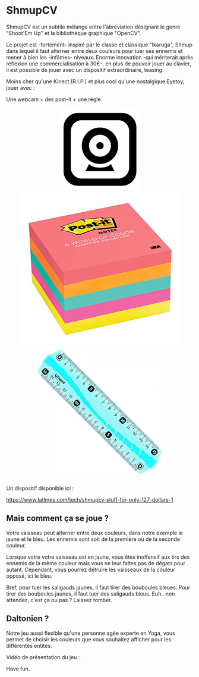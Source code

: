 # ShmupCV

ShmupCV est un subtile mélange entre l'abréviation désignant le genre "Shoot'Em Up" et la bibliothèque graphique "OpenCV".

Le projet est -fortement- inspiré par le classe et classique "Ikaruga", Shmup dans lequel il faut alterner entre deux couleurs pour tuer ses ennemis et mener à bien les -infâmes- niveaux. Enorme innovation -qui mériterait après réflexion une commercialisation à 30€-, en plus de pouvoir jouer au clavier, il est possible de jouer avec un dispositif extraordinaire, teasing.

Moins cher qu'une Kinect (R.I.P.) et plus cool qu'une nostalgique Eyetoy, jouer avec :

Une webcam + des post-it + une règle.

<p align="center">
  <img src="Assets/Resources/webcam.png">
  <img src="Assets/Resources/postit.jpg">
  <img src="Assets/Resources/regle.png">
</p>

Un dispositif disponible ici : 

https://www.latlmes.com/tech/shmupcv-stuff-for-only-127-dollars-1

## Mais comment ça se joue ? 
Votre vaisseau peut alterner entre deux couleurs, dans notre exemple le jaune et le bleu. Les ennemis sont soit de la première ou de la seconde couleur.

Lorsque votre votre vaisseau est en jaune, vous êtes inoffensif aux tirs des ennemis de la même couleur mais vous ne leur faîtes pas de dégats pour autant. Cependant, vous pourrez détruire les vaisseaux de la couleur opposé, ici le bleu.

Bref, pour tuer les saligauds jaunes, il faut tirer des bouboules bleues. 
Pour tirer des bouboules jaunes, il faut tuer des saligauds bleus.
Euh.. non attendez, c'est ça ou pas ? Laissez tomber. 

## Daltonien ?
Notre jeu aussi flexible qu'une personne agée experte en Yoga, vous permet de choisir les couleurs que vous souhaitez afficher pour les différentes entités. 

Vidéo de présentation du jeu :


Have fun.

